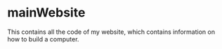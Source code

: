 # mainWebsite
This contains all the code of my website, which contains information on how to build a computer.
